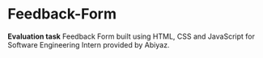 # Feedback-Form
**Evaluation task**
Feedback Form built using HTML, CSS and JavaScript for Software Engineering Intern provided by Abiyaz. 
